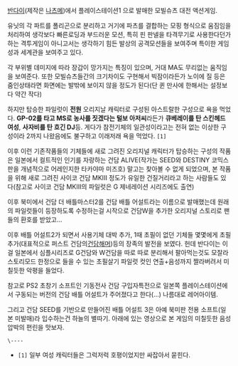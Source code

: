 [반다이](%EB%B0%98%EB%8B%A4%EC%9D%B4.md)(제작은
[나츠메](%EB%82%98%EC%B8%A0%EB%A9%94.md))에서 플레이스테이션1 으로 발매한 모빌슈츠 대전 액션게임.

유닛의 각 파트를 폴리곤으로 분리하고 거기에 파츠를 결합하는 모핑 형식으로 움짐임을 처리하여 생각보다 빠른로딩과 부드러운 모션, 특히 핀
판넬을 타격무기로 사용한다던가 하는 격투게임이 아니고서는 생각하기 힘든 발상의 공격모션들을 보여주며 특이한 게임성과 세계관을 보여주고 있다.

각 부위별 데미지에 따라 장갑이 망가지는 특징이 있으며, 거대 MA도 무리없는 움직임을 보여준다. 또한 모빌슈츠들간의 크기차이도 구현해서
빅잠이라든가 노이에 질 등은 줌인상태라면 화면에는 발밖에 보이지 않을 정도가 된다(단 퀸 만사에 한해서는 설정보다 약간 작다)

하지만 탑승한 파일럿이 **전원** 오리지날 캐릭터로 구성된 아스트랄한 구성으로 욕을 먹었다. **GP-02를 타고 MS로 농사를 짓겠다는
털보 아저씨**라든가 **큐베레이를 탄 스킨헤드 여성**, **사자비를 탄 흐긴 DJ**등. 게다가 참전기체의 일관성이라고는 전혀 없는
이상한 구성이라 2까지 나왔음에도 불구하고 이래저래 욕을 먹었다. `[1]`

이후 이런 기존작품들의 기체들에 새로 그려진 오리지널 캐릭터가 탑승하는 구성의 작품은 일본에서 컬트적인 인기를 자랑하는 건담
ALIVE(작가는 SEED와 DESTINY 코믹스판을 개념적으로 어레인지한 타카야마 미즈호) 말고는 찾아볼 수 없게 되었으며, 본 작품을
위해 새로 그려진 사이코 건담 MKIII 정도가 유일한 건질거리라고 하는 사람들도 있다(참고로 사이코 건담 MKIII의 파일럿은 G
제네레이션 시리즈에도 출연)

이후 북미에서 건담 더 배틀마스터2를 건담 배틀 어설트라는 이름으로 발매했는데 원래의 파일럿들이 등장하도록 수정하는걸 시작으로 건담W을
추가한 오리지널 스토리로 팬들의 환호를 받았고...

이후 배틀 어설트2가 되면서 사용기체 대박 추가, 1때 초필이 없던 기체들 몇몇에게 초필 추가(대표적으로 퍼스트 건담의[건담해머](%EA%B1%B4%EB%8B%B4%20%ED%95%B4%EB%A8%B8.md))등의 장족의 발전을 보였다. 헌데 반다이는 이걸
일본에서 심플시리즈로 G건담와 W건담을 따로 따로 분리해서 팔아먹는것도 모잘라 스토리모드 한정으로 들을 수 있는 초필살기 파일럿 컷인
연출+음성까지 짤라버려서 미칠듯한 악평을 들었다.

참고로 PS2 초창기 소프트인 기동전사 건담 구입자특전으로 일본쪽 플레이스테이션에서 구동되는 버전의 건담 배틀 어설트가 주어졌다고
한다(...) 나름대로 레어아이템.

그리고 건담 SEED를 기반으로 만들어진 배틀 어설트 3은 아예 북미판 전용 소프트(일본 미발매)라 입수하는건 하늘의 별따기. 아래에 있는
영상으로 본 게임의 미칠듯한 음성압박의 편린을 맛보자.

`\----`

  * `[1]` 일부 여성 캐릭터들은 그럭저럭 호평이었지만 싸잡아서 묻힌다.

